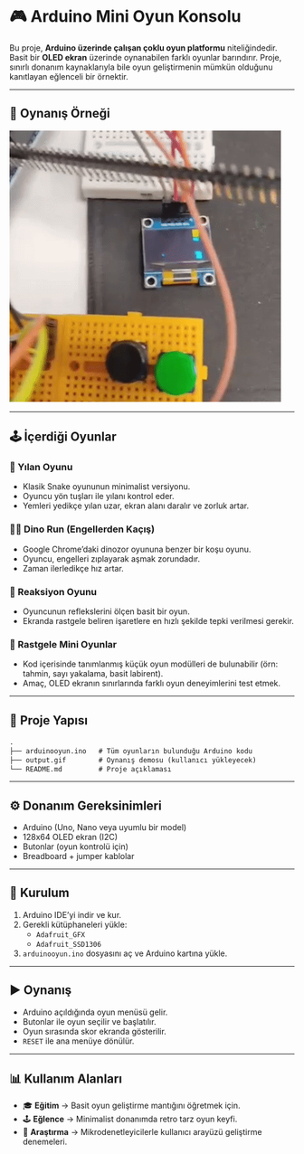 # 🎮 Arduino Mini Oyun Konsolu

Bu proje, **Arduino üzerinde çalışan çoklu oyun platformu** niteliğindedir. Basit bir **OLED ekran** üzerinde oynanabilen farklı oyunlar barındırır. Proje, sınırlı donanım kaynaklarıyla bile oyun geliştirmenin mümkün olduğunu kanıtlayan eğlenceli bir örnektir.  

---

## 🎥 Oynanış Örneği

![Demo](./output.gif)

---

## 🕹️ İçerdiği Oyunlar

### 🐍 Yılan Oyunu
- Klasik Snake oyununun minimalist versiyonu.  
- Oyuncu yön tuşları ile yılanı kontrol eder.  
- Yemleri yedikçe yılan uzar, ekran alanı daralır ve zorluk artar.  

### 🏃‍♂️ Dino Run (Engellerden Kaçış)
- Google Chrome’daki dinozor oyununa benzer bir koşu oyunu.  
- Oyuncu, engelleri zıplayarak aşmak zorundadır.  
- Zaman ilerledikçe hız artar.  

### 🎯 Reaksiyon Oyunu
- Oyuncunun reflekslerini ölçen basit bir oyun.  
- Ekranda rastgele beliren işaretlere en hızlı şekilde tepki verilmesi gerekir.  

### 🎲 Rastgele Mini Oyunlar
- Kod içerisinde tanımlanmış küçük oyun modülleri de bulunabilir (örn: tahmin, sayı yakalama, basit labirent).  
- Amaç, OLED ekranın sınırlarında farklı oyun deneyimlerini test etmek.  

---

## 📂 Proje Yapısı

```
.
├── arduinooyun.ino   # Tüm oyunların bulunduğu Arduino kodu
├── output.gif        # Oynanış demosu (kullanıcı yükleyecek)
└── README.md         # Proje açıklaması
```

---

## ⚙️ Donanım Gereksinimleri

- Arduino (Uno, Nano veya uyumlu bir model)  
- 128x64 OLED ekran (I2C)  
- Butonlar (oyun kontrolü için)  
- Breadboard + jumper kablolar  

---

## 🚀 Kurulum

1. Arduino IDE’yi indir ve kur.  
2. Gerekli kütüphaneleri yükle:  
   - `Adafruit_GFX`  
   - `Adafruit_SSD1306`  
3. `arduinooyun.ino` dosyasını aç ve Arduino kartına yükle.  

---

## ▶️ Oynanış

- Arduino açıldığında oyun menüsü gelir.  
- Butonlar ile oyun seçilir ve başlatılır.  
- Oyun sırasında skor ekranda gösterilir.  
- `RESET` ile ana menüye dönülür.  

---

## 📊 Kullanım Alanları

- 🎓 **Eğitim** → Basit oyun geliştirme mantığını öğretmek için.  
- 🕹️ **Eğlence** → Minimalist donanımda retro tarz oyun keyfi.  
- 🔬 **Araştırma** → Mikrodenetleyicilerle kullanıcı arayüzü geliştirme denemeleri.  
